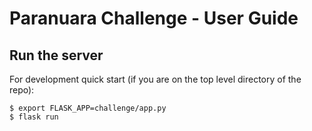 # Paranuara Challenge - User Guide

## Run the server

For development quick start (if you are on the top level 
directory of the repo):
```
$ export FLASK_APP=challenge/app.py
$ flask run
```
